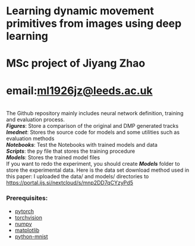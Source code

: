# Learning dynamic movement primitives from images using deep learning

# MSc project of Jiyang Zhao
# email:ml1926jz@leeds.ac.uk
<br/>The Github repository mainly includes neural network definition, training and evaluation process. 
<br/>***Figures***: Store a comparison of the original and DMP generated tracks 
<br/>***Imednet***: Stores the source code for models and some utilities such as evaluation methods 
<br/>***Notebooks***: Test the Notebooks with trained models and data 
<br/>***Scripts***: the py file that stores the training procedure 
<br/>***Models***: Stores the trained model files 
<br/>If you want to redo the experiment, you should create ***Models*** folder to store the experimental data. Here is the data set download method used in this paper: I uploaded the data/ and models/ directories to https://portal.ijs.si/nextcloud/s/mnp2DD7qCYzyPd5
### Prerequisites:

* [pytorch](http://pytorch.org/)
* [torchvision](https://github.com/pytorch/vision)
* [numpy](http://www.numpy.org/)
* [matplotlib](https://matplotlib.org/)
* [python-mnist](https://github.com/sorki/python-mnist)
